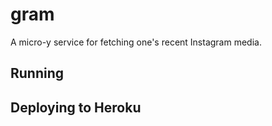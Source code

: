 # gram

A micro-y service for fetching one's recent Instagram media.

## Running

## Deploying to Heroku
